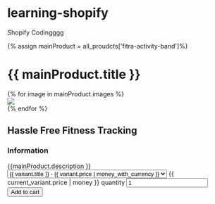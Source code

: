 # learning-shopify
Shopify Codingggg

{% assign mainProduct = all_proudcts['fitra-activity-band']%}

<h1>{{ mainProduct.title }}</h1>

<div id="product-images">
  {% for image in mainProduct.images %}
    <div class="single-product.image">
  <img src="{{ image | img_url: 'large' }}" />
    </div>
{% endfor %}
</div>

<div id="product-info">
  <h2>Hassle Free Fitness Tracking</h2>

  <h3>Information</h3>
  {{mainProduct.description }}
  

  <form action="/cart/add" method="post" enctype="multipart/form-data" id="AddToCartForm">
    <select name="id" id="productSelect">
      {% for variant in product.variants %}
        {% if variant.available %}
          <option value="{{ variant.id }}">
            {{ variant.title }} - {{ variant.price | money_with_currency }}
          </option>
        {% else %}
          <option disabled="disabled">
            {{ variant.title }} - sold out
          </option>
        {% endif %}
      {% endfor %}
    </select>
    {{ current_variant.price | money }}
    <label for="Quantity">quantity</label>
    <input type="number" id="Quantity" name="quantity" value="1" min="1">
    <button type="submit" name="add" id="AddToCart">Add to cart</button>
  </form>
</div>
